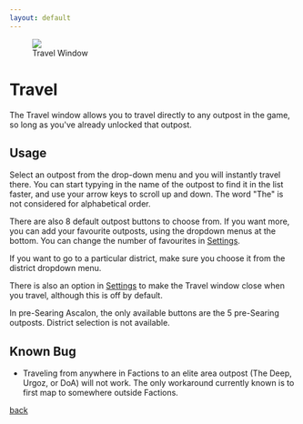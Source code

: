 ```yaml
---
layout: default
---
```


<figure>
<img src="https://user-images.githubusercontent.com/11432831/28233518-40a6f0d4-68ac-11e7-96c5-5c4fab47a107.PNG"/>
<figcaption>Travel Window</figcaption>
</figure>

# Travel
The Travel window allows you to travel directly to any outpost in the game, so long as you've already unlocked that outpost.

## Usage
Select an outpost from the drop-down menu and you will instantly travel there. You can start typying in the name of the outpost to find it in the list faster, and use your arrow keys to scroll up and down. The word "The" is not considered for alphabetical order.

There are also 8 default outpost buttons to choose from. If you want more, you can add your favourite outposts, using the dropdown menus at the bottom. You can change the number of favourites in [Settings](settings).

If you want to go to a particular district, make sure you choose it from the district dropdown menu.

There is also an option in [Settings](settings) to make the Travel window close when you travel, although this is off by default.

In pre-Searing Ascalon, the only available buttons are the 5 pre-Searing outposts. District selection is not available.

## Known Bug
* Traveling from anywhere in Factions to an elite area outpost (The Deep, Urgoz, or DoA) will not work. The only workaround currently known is to first map to somewhere outside Factions.

[back](./)
